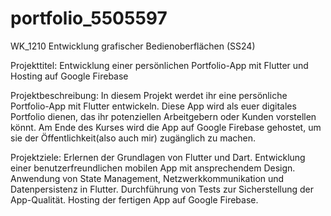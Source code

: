 # portfolio_5505597
WK_1210 Entwicklung grafischer Bedienoberflächen (SS24)

Projekttitel: Entwicklung einer persönlichen Portfolio-App mit Flutter und Hosting auf Google Firebase

Projektbeschreibung: In diesem Projekt werdet ihr eine persönliche Portfolio-App mit Flutter entwickeln. Diese App wird als euer digitales Portfolio dienen, das ihr potenziellen Arbeitgebern oder Kunden vorstellen könnt. Am Ende des Kurses wird die App auf Google Firebase gehostet, um sie der Öffentlichkeit(also auch mir) zugänglich zu machen.

Projektziele: Erlernen der Grundlagen von Flutter und Dart. Entwicklung einer benutzerfreundlichen mobilen App mit ansprechendem Design. Anwendung von State Management, Netzwerkkommunikation und Datenpersistenz in Flutter. Durchführung von Tests zur Sicherstellung der App-Qualität. Hosting der fertigen App auf Google Firebase.

